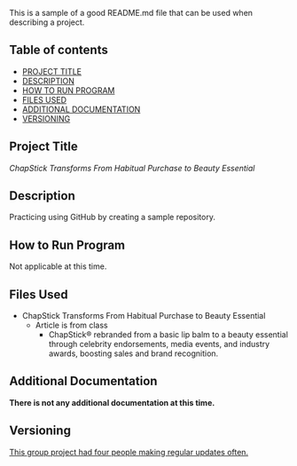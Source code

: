 This is a sample of a good README.md file that can be used when describing a project.

## Table of contents

- [PROJECT TITLE](#Project-Title)
- [DESCRIPTION](#Description)
- [HOW TO RUN PROGRAM](#How-to-run-program)
- [FILES USED](#files-used)
- [ADDITIONAL DOCUMENTATION](#additional-documentation)
- [VERSIONING](#versioning)

## Project Title

*ChapStick Transforms From Habitual Purchase to Beauty Essential*

## Description

Practicing using GitHub by creating a sample repository. 

## How to Run Program

Not applicable at this time. 

## Files Used

* ChapStick Transforms From Habitual Purchase to Beauty Essential
  * Article is from class
    * ChapStick® rebranded from a basic lip balm to a beauty essential through celebrity endorsements, media events, and industry awards, boosting sales and brand recognition.
   
## Additional Documentation

**There is not any additional documentation at this time.**

## Versioning
<ins>This group project had four people making regular updates often.</ins>
